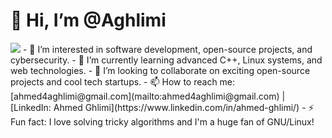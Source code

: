 # 👋 Hi, I’m @Aghlimi
<img src ="https://badge.mediaplus.ma/darkblue/aghlimi">
- 👀 I’m interested in software development, open-source projects, and cybersecurity.
- 🌱 I’m currently learning advanced C++, Linux systems, and web technologies.
- 💞️ I’m looking to collaborate on exciting open-source projects and cool tech startups.
- 📫 How to reach me: [ahmed4aghlimi@gmail.com](mailto:ahmed4aghlimi@gmail.com) | [LinkedIn: Ahmed Ghlimi](https://www.linkedin.com/in/ahmed-ghlimi/)
- ⚡ Fun fact: I love solving tricky algorithms and I'm a huge fan of GNU/Linux!

<!---
Aghlimi/Aghlimi is a ✨ special ✨ repository because its `README.md` (this file) appears on your GitHub profile.
You can click the Preview link to take a look at your changes.
--->
